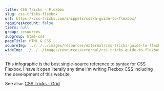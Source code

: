 ```yaml
---
title: CSS Tricks - Flexbox
slug: css-tricks-flexbox
url: https://css-tricks.com/snippets/css/a-guide-to-flexbox/
requiresAccount: false
tiers: null
group: resources
subgroup: html-css
pageTitle: HTML & CSS
squareImg: ../../../images/resources/external/css-tricks-guide-to-flexbox-square.png
wideImg: ../../../images/resources/external/css-tricks-guide-to-flexbox-wide.png
---
```


This infographic is the best single-source reference to syntax for CSS Flexbox.  I have it open literally any time I'm writing Flexbox CSS including the development of this website.

See also: <a href="#css-tricks-grid">CSS Tricks - Grid</a>